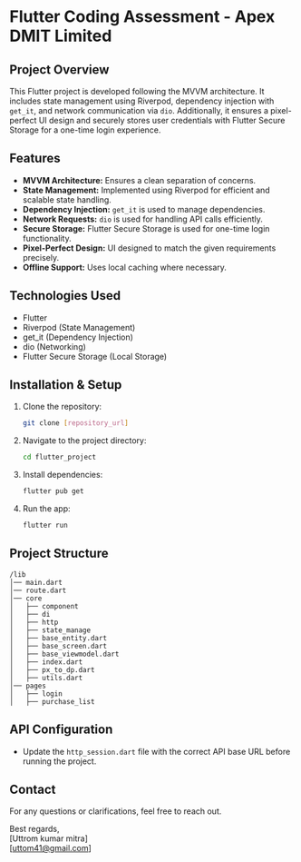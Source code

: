 # Flutter Coding Assessment - Apex DMIT Limited

## Project Overview
This Flutter project is developed following the MVVM architecture. It includes state management using Riverpod, dependency injection with `get_it`, and network communication via `dio`. Additionally, it ensures a pixel-perfect UI design and securely stores user credentials with Flutter Secure Storage for a one-time login experience.

## Features
- **MVVM Architecture:** Ensures a clean separation of concerns.
- **State Management:** Implemented using Riverpod for efficient and scalable state handling.
- **Dependency Injection:** `get_it` is used to manage dependencies.
- **Network Requests:** `dio` is used for handling API calls efficiently.
- **Secure Storage:** Flutter Secure Storage is used for one-time login functionality.
- **Pixel-Perfect Design:** UI designed to match the given requirements precisely.
- **Offline Support:** Uses local caching where necessary.

## Technologies Used
- Flutter
- Riverpod (State Management)
- get_it (Dependency Injection)
- dio (Networking)
- Flutter Secure Storage (Local Storage)

## Installation & Setup
1. Clone the repository:
   ```sh
   git clone [repository_url]
   ```
2. Navigate to the project directory:
   ```sh
   cd flutter_project
   ```
3. Install dependencies:
   ```sh
   flutter pub get
   ```
4. Run the app:
   ```sh
   flutter run
   ```

## Project Structure
```
/lib
│── main.dart              
│── route.dart 
│── core
│   ├── component           
│   ├── di            
│   ├── http           
│   ├── state_manage            
│   ├── base_entity.dart           
│   ├── base_screen.dart            
│   ├── base_viewmodel.dart            
│   ├── index.dart            
│   ├── px_to_dp.dart            
│   ├── utils.dart            
│── pages
│   ├── login             
│   ├── purchase_list       

```

## API Configuration
- Update the `http_session.dart` file with the correct API base URL before running the project.

## Contact
For any questions or clarifications, feel free to reach out.

Best regards,  
[Uttrom kumar mitra]  
[uttom41@gmail.com]  


